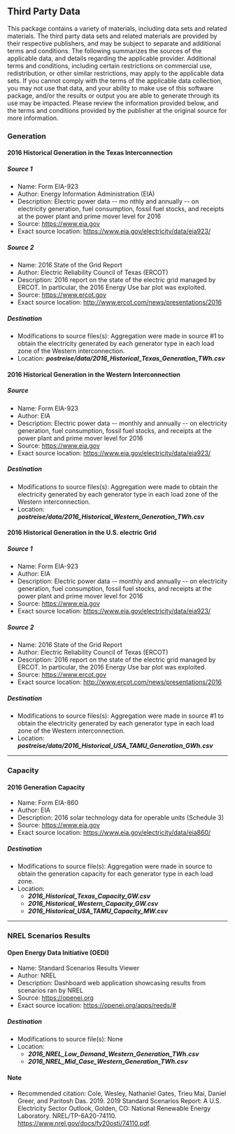 ## Third Party Data
This package contains a variety of materials, including data sets and related materials. The third party data sets and related materials are provided by their respective publishers, and may be subject to separate and additional terms and conditions. The following summarizes the sources of the applicable data, and details regarding the applicable provider. Additional terms and conditions, including certain restrictions on commercial use, redistribution, or other similar restrictions, may apply to the applicable data sets. If you cannot comply with the terms of the applicable data collection, you may not use that data, and your ability to make use of this software package, and/or the results or output you are able to generate through its use may be impacted. Please review the information provided below, and the terms and conditions provided by the publisher at the original source for more information.


### Generation
#### 2016 Historical Generation in the Texas Interconnection
##### Source 1
* Name: Form EIA-923
* Author: Energy Information Administration (EIA)
* Description: Electric power data -- mo  nthly and annually -- on electricity generation, fuel consumption, fossil fuel stocks, and receipts at the power plant and prime mover level for 2016
* Source: https://www.eia.gov
* Exact source location: https://www.eia.gov/electricity/data/eia923/

##### Source 2
* Name: 2016 State of the Grid Report
* Author: Electric Reliability Council of Texas (ERCOT)
* Description: 2016 report on the state of the electric grid managed by ERCOT. In particular, the 2016 Energy Use bar plot was exploited.
* Source: https://www.ercot.gov
* Exact source location: http://www.ercot.com/news/presentations/2016

##### Destination
* Modifications to source files(s): Aggregation were made in source \#1 to obtain the electricity generated by each generator type in each load zone of the Western interconnection.
* Location: ***postreise/data/2016_Historical_Texas_Generation_TWh.csv***


#### 2016 Historical Generation in the Western Interconnection
##### Source
* Name: Form EIA-923
* Author: EIA
* Description: Electric power data -- monthly and annually -- on electricity generation, fuel consumption, fossil fuel stocks, and receipts at the power plant and prime mover level for 2016
* Source: https://www.eia.gov
* Exact source location: https://www.eia.gov/electricity/data/eia923/

##### Destination
* Modifications to source files(s): Aggregation were made to obtain the electricity generated by each generator type in each load zone of the Western interconnection.
* Location: ***postreise/data/2016_Historical_Western_Generation_TWh.csv***


#### 2016 Historical Generation in the U.S. electric Grid
##### Source 1
* Name: Form EIA-923
* Author: EIA
* Description: Electric power data -- monthly and annually -- on electricity generation, fuel consumption, fossil fuel stocks, and receipts at the power plant and prime mover level for 2016
* Source: https://www.eia.gov
* Exact source location: https://www.eia.gov/electricity/data/eia923/

##### Source 2
* Name: 2016 State of the Grid Report
* Author: Electric Reliability Council of Texas (ERCOT)
* Description: 2016 report on the state of the electric grid managed by ERCOT. In particular, the 2016 Energy Use bar plot was exploited.
* Source: https://www.ercot.gov
* Exact source location: http://www.ercot.com/news/presentations/2016

##### Destination
* Modifications to source files(s): Aggregation were made in source \#1 to obtain the electricity generated by each generator type in each load zone of the Western interconnection.
* Location: ***postreise/data/2016_Historical_USA_TAMU_Generation_GWh.csv***


---
### Capacity
#### 2016 Generation Capacity
* Name: Form EIA-860
* Author: EIA
* Description: 2016 solar technology data for operable units (Schedule 3)
* Source: https://www.eia.gov
* Exact source location: https://www.eia.gov/electricity/data/eia860/

##### Destination
* Modifications to source file(s): Aggregation were made in source to obtain the generation capacity for each generator type in each load zone.
* Location:
  * ***2016_Historical_Texas_Capacity_GW.csv***
  * ***2016_Historical_Western_Capacity_GW.csv***
  * ***2016_Historical_USA_TAMU_Capacity_MW.csv***


---
### NREL Scenarios Results
#### Open Energy Data Initiative (OEDI)
* Name: Standard Scenarios Results Viewer
* Author: NREL
* Description: Dashboard web application showcasing results from scenarios ran by NREL
* Source: https://openei.org
* Exact source location: https://openei.org/apps/reeds/#

##### Destination
* Modifications to source file(s): None
* Location:
  * ***2016_NREL_Low_Demand_Western_Generation_TWh.csv***
  * ***2016_NREL_Mid_Case_Western_Generation_TWh.csv***


#### Note
* Recommended citation: Cole, Wesley, Nathaniel Gates, Trieu Mai, Daniel Greer, and Paritosh Das. 2019. 2019 Standard Scenarios Report: A U.S. Electricity Sector Outlook, Golden, CO: National Renewable Energy Laboratory. NREL/TP-6A20-74110. https://www.nrel.gov/docs/fy20osti/74110.pdf.

